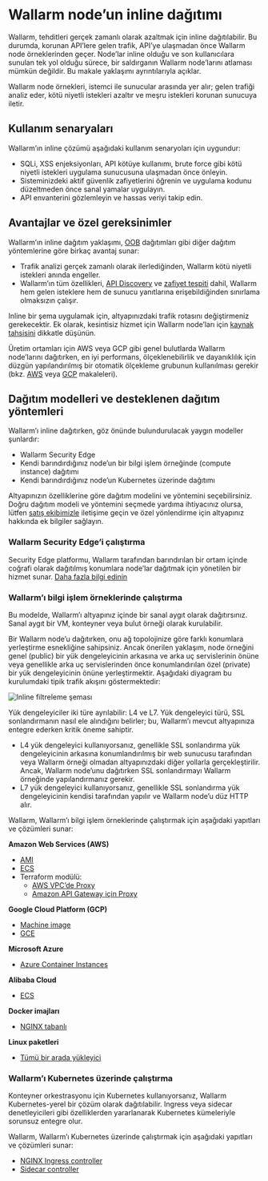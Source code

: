 # Wallarm node’un inline dağıtımı

Wallarm, tehditleri gerçek zamanlı olarak azaltmak için inline dağıtılabilir. Bu durumda, korunan API’lere gelen trafik, API’ye ulaşmadan önce Wallarm node örneklerinden geçer. Node’lar inline olduğu ve son kullanıcılara sunulan tek yol olduğu sürece, bir saldırganın Wallarm node’larını atlaması mümkün değildir. Bu makale yaklaşımı ayrıntılarıyla açıklar.

Wallarm node örnekleri, istemci ile sunucular arasında yer alır; gelen trafiği analiz eder, kötü niyetli istekleri azaltır ve meşru istekleri korunan sunucuya iletir. 

## Kullanım senaryaları

Wallarm’ın inline çözümü aşağıdaki kullanım senaryoları için uygundur:

* SQLi, XSS enjeksiyonları, API kötüye kullanımı, brute force gibi kötü niyetli istekleri uygulama sunucusuna ulaşmadan önce önleyin.
* Sisteminizdeki aktif güvenlik zafiyetlerini öğrenin ve uygulama kodunu düzeltmeden önce sanal yamalar uygulayın.
* API envanterini gözlemleyin ve hassas veriyi takip edin.

## Avantajlar ve özel gereksinimler

Wallarm’ın inline dağıtım yaklaşımı, [OOB](../oob/overview.md) dağıtımları gibi diğer dağıtım yöntemlerine göre birkaç avantaj sunar:

* Trafik analizi gerçek zamanlı olarak ilerlediğinden, Wallarm kötü niyetli istekleri anında engeller.
* Wallarm’ın tüm özellikleri, [API Discovery](../../api-discovery/overview.md) ve [zafiyet tespiti](../../about-wallarm/detecting-vulnerabilities.md) dahil, Wallarm hem gelen isteklere hem de sunucu yanıtlarına erişebildiğinden sınırlama olmaksızın çalışır.

Inline bir şema uygulamak için, altyapınızdaki trafik rotasını değiştirmeniz gerekecektir. Ek olarak, kesintisiz hizmet için Wallarm node’ları için [kaynak tahsisini](../../admin-en/configuration-guides/allocate-resources-for-node.md) dikkatle düşünün.

Üretim ortamları için AWS veya GCP gibi genel bulutlarda Wallarm node’larını dağıtırken, en iyi performans, ölçeklenebilirlik ve dayanıklılık için düzgün yapılandırılmış bir otomatik ölçekleme grubunun kullanılması gerekir (bkz. [AWS](../../admin-en/installation-guides/amazon-cloud/autoscaling-overview.md) veya [GCP](../../admin-en/installation-guides/google-cloud/autoscaling-overview.md) makaleleri).

## Dağıtım modelleri ve desteklenen dağıtım yöntemleri

Wallarm’ı inline dağıtırken, göz önünde bulundurulacak yaygın modeller şunlardır:

* Wallarm Security Edge
* Kendi barındırdığınız node’un bir bilgi işlem örneğinde (compute instance) dağıtımı
* Kendi barındırdığınız node’un Kubernetes üzerinde dağıtımı

Altyapınızın özelliklerine göre dağıtım modelini ve yöntemini seçebilirsiniz. Doğru dağıtım modeli ve yöntemini seçmede yardıma ihtiyacınız olursa, lütfen [satış ekibimizle](mailto:sales@wallarm.com) iletişime geçin ve özel yönlendirme için altyapınız hakkında ek bilgiler sağlayın.

### Wallarm Security Edge’i çalıştırma

Security Edge platformu, Wallarm tarafından barındırılan bir ortam içinde coğrafi olarak dağıtılmış konumlara node’lar dağıtmak için yönetilen bir hizmet sunar. [Daha fazla bilgi edinin](../security-edge/inline/overview.md)

### Wallarm’ı bilgi işlem örneklerinde çalıştırma

Bu modelde, Wallarm’ı altyapınız içinde bir sanal aygıt olarak dağıtırsınız. Sanal aygıt bir VM, konteyner veya bulut örneği olarak kurulabilir.

Bir Wallarm node’u dağıtırken, onu ağ topolojinize göre farklı konumlara yerleştirme esnekliğine sahipsiniz. Ancak önerilen yaklaşım, node örneğini genel (public) bir yük dengeleyicinin arkasına ve arka uç servislerinin önüne veya genellikle arka uç servislerinden önce konumlandırılan özel (private) bir yük dengeleyicinin önüne yerleştirmektir. Aşağıdaki diyagram bu kurulumdaki tipik trafik akışını göstermektedir:

![Inline filtreleme şeması](../../images/waf-installation/inline/wallarm-inline-deployment-scheme.png)

Yük dengeleyiciler iki türe ayrılabilir: L4 ve L7. Yük dengeleyici türü, SSL sonlandırmanın nasıl ele alındığını belirler; bu, Wallarm’ı mevcut altyapınıza entegre ederken kritik öneme sahiptir.

* L4 yük dengeleyici kullanıyorsanız, genellikle SSL sonlandırma yük dengeleyicinin arkasına konumlandırılmış bir web sunucusu tarafından veya Wallarm örneği olmadan altyapınızdaki diğer yollarla gerçekleştirilir. Ancak, Wallarm node’unu dağıtırken SSL sonlandırmayı Wallarm örneğinde yapılandırmanız gerekir.
* L7 yük dengeleyici kullanıyorsanız, genellikle SSL sonlandırma yük dengeleyicinin kendisi tarafından yapılır ve Wallarm node’u düz HTTP alır.

Wallarm, Wallarm’ı bilgi işlem örneklerinde çalıştırmak için aşağıdaki yapıtları ve çözümleri sunar:

**Amazon Web Services (AWS)**

* [AMI](compute-instances/aws/aws-ami.md)
* [ECS](compute-instances/aws/aws-ecs.md)
* Terraform modülü:
    * [AWS VPC’de Proxy](compute-instances/aws/terraform-module-for-aws-vpc.md)
    * [Amazon API Gateway için Proxy](compute-instances/aws/terraform-module-for-aws-api-gateway.md)

**Google Cloud Platform (GCP)**

* [Machine image](compute-instances/gcp/machine-image.md)
* [GCE](compute-instances/gcp/gce.md)

**Microsoft Azure**

* [Azure Container Instances](compute-instances/azure/docker-image.md)

**Alibaba Cloud**

* [ECS](compute-instances/alibaba/docker-image.md)

**Docker imajları**

* [NGINX tabanlı](compute-instances/docker/nginx-based.md)

**Linux paketleri**

* [Tümü bir arada yükleyici](compute-instances/linux/all-in-one.md)

### Wallarm’ı Kubernetes üzerinde çalıştırma

Konteyner orkestrasyonu için Kubernetes kullanıyorsanız, Wallarm Kubernetes-yerel bir çözüm olarak dağıtılabilir. Ingress veya sidecar denetleyicileri gibi özelliklerden yararlanarak Kubernetes kümeleriyle sorunsuz entegre olur.

Wallarm, Wallarm’ı Kubernetes üzerinde çalıştırmak için aşağıdaki yapıtları ve çözümleri sunar:

* [NGINX Ingress controller](../../admin-en/installation-kubernetes-en.md)
* [Sidecar controller](../kubernetes/sidecar-proxy/deployment.md)